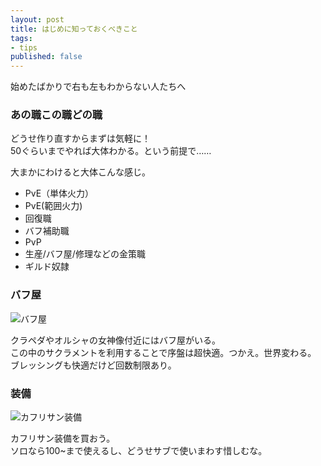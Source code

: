 ```yaml
---
layout: post
title: はじめに知っておくべきこと
tags:
- tips
published: false
---
```


始めたばかりで右も左もわからない人たちへ

### あの職この職どの職

どうせ作り直すからまずは気軽に！  
50ぐらいまでやれば大体わかる。という前提で……

大まかにわけると大体こんな感じ。

- PvE（単体火力）
- PvE(範囲火力)
- 回復職
- バフ補助職
- PvP
- 生産/バフ屋/修理などの金策職
- ギルド奴隷

### バフ屋

![バフ屋]({{site.baseurl}}/images/tosmemo00002.png)

クラペダやオルシャの女神像付近にはバフ屋がいる。  
この中のサクラメントを利用することで序盤は超快適。つかえ。世界変わる。  
ブレッシングも快適だけど回数制限あり。

### 装備

![カフリサン装備]({{site.baseurl}}/images/tosmemo00003.png)

カフリサン装備を買おう。  
ソロなら100~まで使えるし、どうせサブで使いまわす惜しむな。
